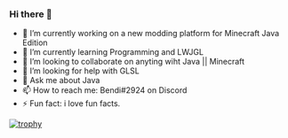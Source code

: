 ### Hi there 👋

- 🔭 I’m currently working on a new modding platform for Minecraft Java Edition
- 🌱 I’m currently learning Programming and LWJGL
- 👯 I’m looking to collaborate on anyting wiht Java || Minecraft
- 🤔 I’m looking for help with GLSL
- 💬 Ask me about Java
- 📫 How to reach me: Bendi#2924 on Discord
- ⚡ Fun fact: i love fun facts.

[![trophy](https://github-profile-trophy.vercel.app/?username=Bendimester23&theme=onedark)](https://github.com/ryo-ma/github-profile-trophy)
